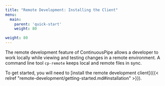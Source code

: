 ```yaml
---
title: "Remote Development: Installing the Client"
menu:
  main:
    parent: 'quick-start'
    weight: 80

weight: 80
---
```

The remote development feature of ContinuousPipe allows a developer to work locally while viewing and testing changes in a remote environment. A command line tool `cp-remote` keeps local and remote files in sync.

To get started, you will need to [install the remote development client]({{< relref "remote-development/getting-started.md#installation" >}}).
